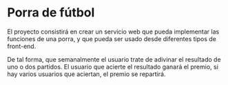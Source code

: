 # Porra de fútbol

El proyecto consistirá en crear un servicio web que pueda implementar las funciones
de una porra, y que pueda ser usado desde diferentes tipos de front-end.

De tal forma, que semanalmente el usuario trate de adivinar el resultado de uno o dos partidos.
El usuario que acierte el resultado ganará el premio, si hay varios usuarios que aciertan, el premio se repartirá.
